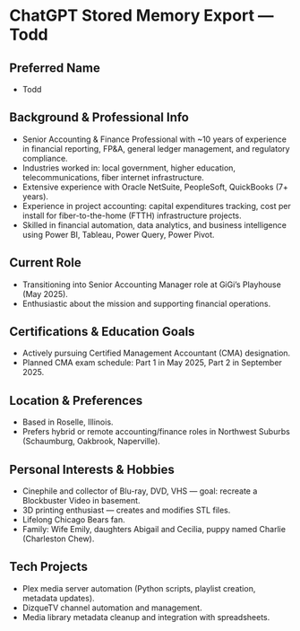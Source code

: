 # ChatGPT Stored Memory Export — Todd

## Preferred Name
- Todd

## Background & Professional Info
- Senior Accounting & Finance Professional with ~10 years of experience in financial reporting, FP&A, general ledger management, and regulatory compliance.
- Industries worked in: local government, higher education, telecommunications, fiber internet infrastructure.
- Extensive experience with Oracle NetSuite, PeopleSoft, QuickBooks (7+ years).
- Experience in project accounting: capital expenditures tracking, cost per install for fiber-to-the-home (FTTH) infrastructure projects.
- Skilled in financial automation, data analytics, and business intelligence using Power BI, Tableau, Power Query, Power Pivot.

## Current Role
- Transitioning into Senior Accounting Manager role at GiGi’s Playhouse (May 2025).
- Enthusiastic about the mission and supporting financial operations.

## Certifications & Education Goals
- Actively pursuing Certified Management Accountant (CMA) designation.
- Planned CMA exam schedule: Part 1 in May 2025, Part 2 in September 2025.

## Location & Preferences
- Based in Roselle, Illinois.
- Prefers hybrid or remote accounting/finance roles in Northwest Suburbs (Schaumburg, Oakbrook, Naperville).

## Personal Interests & Hobbies
- Cinephile and collector of Blu-ray, DVD, VHS — goal: recreate a Blockbuster Video in basement.
- 3D printing enthusiast — creates and modifies STL files.
- Lifelong Chicago Bears fan.
- Family: Wife Emily, daughters Abigail and Cecilia, puppy named Charlie (Charleston Chew).

## Tech Projects
- Plex media server automation (Python scripts, playlist creation, metadata updates).
- DizqueTV channel automation and management.
- Media library metadata cleanup and integration with spreadsheets.
